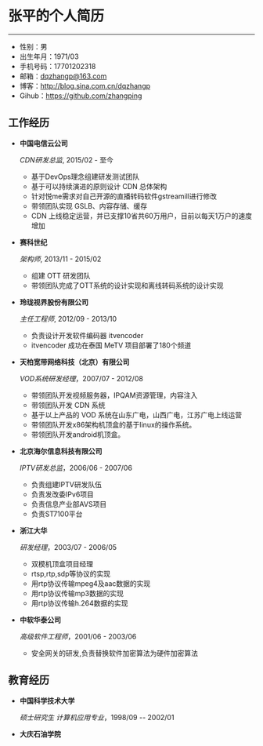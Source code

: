 张平的个人简历
==============
 
----

*   性别：男
*   出生年月：1971/03
*   手机号码：17701202318
*   邮箱：dqzhangp@163.com
*   博客：http://blog.sina.com.cn/dqzhangp
*   Gihub：https://github.com/zhangping

工作经历
--------

*   **中国电信云公司**

    *CDN研发总监*, 2015/02 - 至今

    -   基于DevOps理念组建研发测试团队
    -   基于可以持续演进的原则设计 CDN 总体架构
    -   针对悦me需求对自己开源的直播转码软件gstreamill进行修改
    -   带领团队实现 GSLB、内容存储、缓存
    -   CDN 上线稳定运营，并已支撑10省共60万用户，目前以每天1万户的速度增加

*   **赛科世纪**

    *架构师*, 2013/11 - 2015/02

    -   组建 OTT 研发团队
    -   带领团队完成了OTT系统的设计实现和离线转码系统的设计实现

*   **玲珑视界股份有限公司**

    *主任工程师*, 2012/09 - 2013/10

    -   负责设计开发软件编码器 itvencoder
    -   itvencoder 成功在泰国 MeTV 项目部署了180个频道

*   **天柏宽带网络科技（北京）有限公司**

    *VOD系统研发经理*，2007/07 - 2012/08

    -   带领团队开发视频服务器，IPQAM资源管理，内容注入
    -   带领团队开发 CDN 系统
    -   基于以上产品的 VOD 系统在山东广电，山西广电，江苏广电上线运营
    -   带领团队开发x86架构机顶盒的基于linux的操作系统。 
    -   带领团队开发android机顶盒。

*   **北京海尔信息科技有限公司**

    *IPTV研发总监*，2006/06 - 2007/06

    -   负责组建IPTV研发队伍 
    -   负责发改委IPv6项目 
    -   负责信息产业部AVS项目 
    -   负责ST7100平台

*   **浙江大华**

    *研发经理*，2003/07 - 2006/05

    -   双模机顶盒项目经理
    -   rtsp,rtp,sdp等协议的实现
    -   用rtp协议传输mpeg4及aac数据的实现 
    -   用rtp协议传输mp3数据的实现
    -   用rtp协议传输h.264数据的实现

*   **中软华泰公司**

    *高级软件工程师*，2001/06 - 2003/06

    -   安全网关的研发,负责替换软件加密算法为硬件加密算法

教育经历
--------

*   **中国科学技术大学**

    *硕士研究生 计算机应用专业*，1998/09 -- 2002/01

*   **大庆石油学院**

